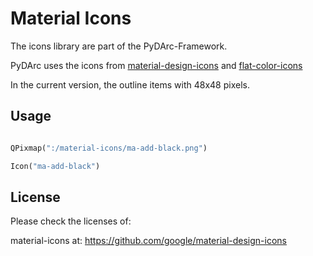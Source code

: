 # Material Icons

The icons library are part of the PyDArc-Framework.

PyDArc uses the icons from [material-design-icons](https://github.com/google/material-design-icons) and [flat-color-icons](https://github.com/icons8/flat-color-icons)

In the current version, the outline items with 48x48 pixels.

## Usage

```python

QPixmap(":/material-icons/ma-add-black.png")

Icon("ma-add-black")
```


## License

Please check the licenses of:

material-icons at: https://github.com/google/material-design-icons
